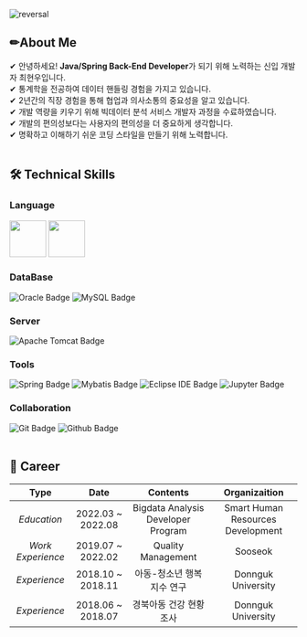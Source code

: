 ![reversal](https://capsule-render.vercel.app/api?type=wave&reversal=true&color=1A0F14&height=150&section=footer&text=%20ChoiHyunWoo();&fontColor=f5ce00&fontSize=70)

## ✏About Me 

✔ 안녕하세요! **Java/Spring Back-End Developer**가 되기 위해 노력하는 신입 개발자 최현우입니다. <br>
✔ 통계학을 전공하여 데이터 핸들링 경험을 가지고 있습니다. <br>
✔ 2년간의 직장 경험을 통해 협업과 의사소통의 중요성을 알고 있습니다. <br>
✔ 개발 역량을 키우기 위해 빅데이터 분석 서비스 개발자 과정을 수료하였습니다. <br>
✔ 개발의 편의성보다는 사용자의 편의성을 더 중요하게 생각합니다. <br>
✔ 명확하고 이해하기 쉬운 코딩 스타일을 만들기 위해 노력합니다. <br>
<br>

## 🛠 Technical Skills
### Language
<code><img src="https://user-images.githubusercontent.com/103620466/184140341-0ece618b-551d-4dc5-baad-606c94dbc263.png" width="64"></code>
<code><img src="https://user-images.githubusercontent.com/103620466/184139621-5190bdf6-900b-4e14-b502-454cfb3ff237.png" width="64"></code> <br>

### DataBase
![Oracle Badge](https://img.shields.io/badge/Oracle-F80000?style=flat-square&logo=Oracle&logoColor=white)
![MySQL Badge](https://img.shields.io/badge/MySQL-4479A1?style=flat-square&logo=MySQL&logoColor=white) <br>

### Server
![Apache Tomcat Badge](https://img.shields.io/badge/Apache_Tomcat-F8DC75?style=flat-square&logo=ApacheTomcat&logoColor=white) <br>

### Tools
![Spring Badge](https://img.shields.io/badge/Spring-6DB33F?&style=flat-square&logo=Spring&logoColor=white)
![Mybatis Badge](https://img.shields.io/badge/Mybatis-007396?&style=flat-square&logo=Mybatis&logoColor=white)
![Eclipse IDE Badge](https://img.shields.io/badge/Eclipse_IDE-2C2255?&style=flat-square&logo=EclipseIDE&logoColor=white)
![Jupyter Badge](https://img.shields.io/badge/Jupyter-F37626?&style=flat-square&logo=Jupyter&logoColor=white)<br>

### Collaboration
![Git Badge](https://img.shields.io/badge/Git-F05032?style=flat-square&logo=Git&logoColor=white)
![Github Badge](https://img.shields.io/badge/GitHub-181717?style=flat-square&logo=GitHub&logoColor=white)
<br><br>

## 💼 Career
| **Type** | **Date** | **Contents** | **Organizaition** |
|:--------:|:--------:|:--------:|:--------:|
| *Education* | 2022.03 ~ 2022.08 | Bigdata Analysis Developer Program | Smart Human Resources Development |
| *Work Experience* | 2019.07 ~ 2022.02 | Quality Management | Sooseok |
| *Experience* | 2018.10 ~ 2018.11| 아동-청소년 행복지수 연구 | Donnguk University |
| *Experience* | 2018.06 ~ 2018.07 | 경북아동 건강 현황조사 | Donnguk University |
